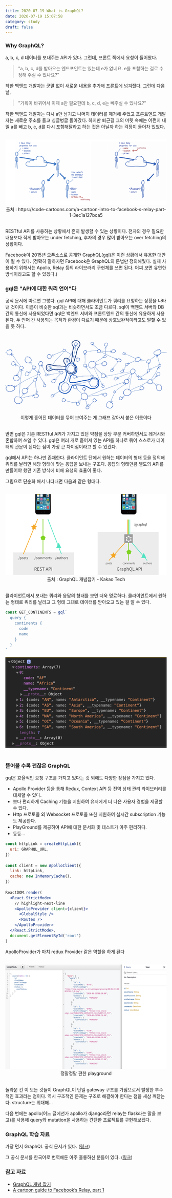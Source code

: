 ```yaml
---
title: 2020-07-19 What is GraphQL?
date: 2020-07-19 15:07:58
category: study
draft: false
---
```


### Why GraphQL?

a, b, c, d 데이터를 보내주는 API가 있다. 그런데, 프론트 쪽에서 요청이 들어왔다.

> "a, b, c, d를 받아오는 엔드포인트는 있는데 e가 없네요. e를 포함하는 걸로 수정해 주실 수 있나요?"

착한 백엔드 개발자는 군말 없이 새로운 내용을 추가해 프론트에 넘겨줬다. 그런데 다음 날,

> "기획이 바뀌어서 이제 a만 필요한데 b, c, d, e는 빼주실 수 있나요?"

착한 백엔드 개발자는 다시 a만 남기고 나머지 데이터를 제거해 주었고 프론트엔드 개발자는 새로운 주소를 들고 싱글벙글 돌아갔다. 하지만 퇴근길 그의 머릿 속에는 어쩐지 내일 a를 빼고 b, c, d를 다시 포함해달라고 하는 것은 아닐까 하는 걱정이 들어차 있었다.

<br>

<div align="center"><img src="./images/071902.png">출처 : https://code-cartoons.com/a-cartoon-intro-to-facebook-s-relay-part-1-3ec1a127bca5</div>

<br>

RESTful API를 사용하는 상황에서 흔히 발생할 수 있는 상황이다. 전자의 경우 필요한 내용보다 적게 받아오는 under fetching, 후자의 경우 많이 받아오는 over fetching의 상황이다.

Facebook이 2015년 오픈소스로 공개한 GraphQL(gql)은 이런 상황에서 유용한 대안이 될 수 있다. (정확히 말하자면 Facebook은 GraphQL의 문법만 정의해뒀다. 실제 사용하기 위해서는 Apollo, Relay 등의 라이브러리 구현체를 쓰면 된다. 어찌 보면 유연한 방식이라고도 할 수 있겠다.)

### gql은 "API에 대한 쿼리 언어"다

공식 문서에 따르면 그렇다. gql API에 대해 클라이언트가 쿼리를 요청하는 상황을 나타낸 것이다. 이름이 비슷한 sql과는 비슷하면서도 조금 다르다. sql이 백엔드 서버와 DB 간의 통신에 사용되었다면 gql은 백엔드 서버와 프론트엔드 간의 통신에 유용하게 사용된다. 두 언어 간 사용되는 목적과 환경이 다르기 때문에 상호보완적이라고도 말할 수 있을 듯 하다.

<br>

<div align="center"><img src="./images/071905.png">이렇게 흩어진 데이터를 묶어 보여주는 게 그래프 같아서 붙은 이름이다</div>

<br>

반면 gql은 기존 RESTful API가 가지고 있던 약점을 상당 부분 커버하면서도 레거시와 혼합하여 쓰일 수 있다. gql은 여러 개로 흩어져 있는 API를 하나로 묶어 스스로가 데이터의 관문이 된다는 점이 가장 큰 차이점이라고 할 수 있겠다.

gql에서 API는 하나만 존재한다. 클라이언트 단에서 원하는 데이터의 형태 등을 정의해 쿼리를 날리면 해당 형태에 맞는 응답을 보내는 구조다. 응답의 형태만큼 별도의 API를 만들어야 했던 기존 방식에 비해 요청의 효율이 좋다.

그림으로 단순화 해서 나타내면 다음과 같은 형태다.

<br>

<div align="center"><img src="./images/071901.png">출처 : GraphQL 개념잡기 - Kakao Tech</div>

<br>

클라이언트에서 보내는 쿼리와 응답의 형태를 보면 더욱 명료하다. 클라이언트에서 원하는 형태로 쿼리를 날리고 그 형태 그대로 데이터를 받아오고 있는 걸 알 수 있다.

```js
const GET_CONTINENTS = gql`
  query {
    continents {
      code
      name
    }
  }
`
```

<div align="center"><img src="./images/071903.png"></div>

<br>

### 뜯어볼 수록 괜찮은 GraphQL

gql은 효율적인 요청 구조를 가지고 있다는 것 외에도 다양한 장점을 가지고 있다.

- Apollo Provider 등을 통해 Redux, Context API 등 전역 상태 관리 라이브러리를 대체할 수 있다.
- 보다 편리하게 Caching 기능을 지원하여 유저에게 더 나은 사용자 경험을 제공할 수 있다.
- Http 프로토콜 외 Websocket 프로토콜 또한 지원하여 실시간 subscription 기능도 제공한다.
- PlayGround를 제공하여 API에 대한 문서화 및 테스트가 아주 편리하다.
- 등등...

```jsx
const httpLink = createHttpLink({
  uri: GRAPHQL_URL,
})

const client = new ApolloClient({
  link: httpLink,
  cache: new InMemoryCache(),
})

ReactDOM.render(
  <React.StrictMode>
    // highlight-next-line
    <ApolloProvider client={client}>
      <GlobalStyle />
      <Routes />
    </ApolloProvider>
  </React.StrictMode>,
  document.getElementById('root')
)
```

ApolloProvider가 마치 redux Provider 같은 역할을 하게 된다

<br>

<div align="center"><img src="./images/071904.png">정말정말 편한 playground</div>

<br>

놀라운 건 이 모든 것들이 GraphQL이 단일 gateway 구조를 가짐으로서 발생한 부수적인 효과라는 점이다. 역시 구조적인 문제는 구조로 해결해야 한다는 점을 새삼 깨닫는다. structure는 위대해...

다음 번에는 apollo(어느 글에선가 apollo가 django라면 relay는 flask라는 말을 보고)를 사용해 query와 mutation을 사용하는 간단한 프로젝트를 구현해보겠다.

### GraphQL 학습 자료

가장 먼저 GraphQL 공식 문서가 있다. ([링크](https://www.howtographql.com/))

그 공식 문서를 한국어로 번역해둔 아주 훌륭하신 분들이 있다. ([링크](https://graphql-kr.github.io/))

### 참고 자료

- [GraphQL 개념 잡기](https://tech.kakao.com/2019/08/01/graphql-basic/)
- [A cartoon guide to Facebook’s Relay, part 1](https://code-cartoons.com/a-cartoon-intro-to-facebook-s-relay-part-1-3ec1a127bca5)
